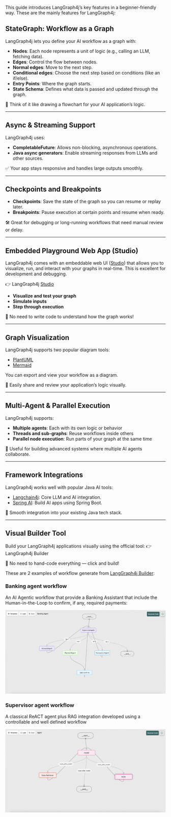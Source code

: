This guide introduces LangGraph4j’s key features in a beginner-friendly way.
These are the mainly features for LangGraph4j:

## StateGraph: Workflow as a Graph

LangGraph4j lets you define your AI workflow as a graph with:

  -	**Nodes**: Each node represents a unit of logic (e.g., calling an LLM, fetching data).
  - **Edges**: Control the flow between nodes.
  -	**Normal edges**: Move to the next step.
  -	**Conditional edges**: Choose the next step based on conditions (like an if/else).
  -	**Entry Points**: Where the graph starts.
  -	**State Schema**: Defines what data is passed and updated through the graph.

📌 Think of it like drawing a flowchart for your AI application’s logic.

----

## Async & Streaming Support

LangGraph4j uses:

  -	**CompletableFuture**: Allows non-blocking, asynchronous operations.
  -	**Java async generators**: Enable streaming responses from LLMs and other sources.

✅ Your app stays responsive and handles large outputs smoothly.

----

## Checkpoints and Breakpoints

  -	**Checkpoints**: Save the state of the graph so you can resume or replay later.
  - **Breakpoints**: Pause execution at certain points and resume when ready.

🛠️ Great for debugging or long-running workflows that need manual review or delay.

----

## Embedded Playground Web App (Studio)

LangGraph4j comes with an embeddable web UI ([Studio]) that allows you to visualize, run, and interact with your graphs in real-time. This is excellent for development and debugging.

👉 LangGraph4j [Studio]

  -	**Visualize and test your graph**
  -	**Simulate inputs**
  -	**Step through execution**

🎨 No need to write code to understand how the graph works!

----

## Graph Visualization

LangGraph4j supports two popular diagram tools:

  - [PlantUML]
  - [Mermaid]

You can export and view your workflow as a diagram.

🧭 Easily share and review your application’s logic visually.

----

## Multi-Agent & Parallel Execution

LangGraph4j supports:

  -	**Multiple agents**: Each with its own logic or behavior
  -	**Threads and sub-graphs**: Reuse workflows inside others
  -	**Parallel node execution**: Run parts of your graph at the same time

🤖 Useful for building advanced systems where multiple AI agents collaborate.

----

## Framework Integrations

LangGraph4j works well with popular Java AI tools:

  -	[Langchain4j]: Core LLM and AI integration.
  -	[Spring AI]: Build AI apps using Spring Boot.

🔌 Smooth integration into your existing Java tech stack.

----

## Visual Builder Tool

Build your LangGraph4j applications visually using the official tool:
👉 LangGraph4j Builder

🧱 No need to hand-code everything — click and build!

These are 2 examples of workflow generate from [LangGraph4j Builder]:

### Banking agent workflow

An AI Agentic workflow that provide a Banking Assistant that include the Human-in-the-Loop to confirm, if any, required payments:

![Banking agent](images/builder_diagram1.png)

### Supervisor agent workflow

A classical ReACT agent plus RAG integration developed using a controllable and  well defined workflow

![Supervisor agent](images/builder_diagram2.png)

[PlantUML]: https://plantuml.com
[Mermaid]: https://mermaid.js.org

[Jetty]: https://jetty.org
[Spring Boot]: https://spring.io/projects/spring-boot
[Quarkus]: https://quarkus.io
[Spring AI]: https://spring.io/projects/spring-ai
[Studio]: /studio
[Langchain4j]: https://github.com/langchain4j/langchain4j
[LangGraph4j Builder]: https://github.com/langgraph4j/langgraph4j-builder
